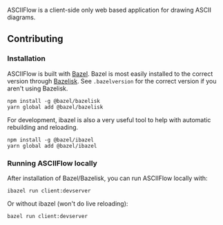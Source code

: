 ASCIIFlow is a client-side only web based application for drawing ASCII diagrams.

## Contributing
### Installation

ASCIIFlow is built with [Bazel](https://docs.bazel.build/versions/4.0.0/getting-started.html).
Bazel is most easily installed to the correct version through [Bazelisk](https://github.com/bazelbuild/bazelisk). See `.bazelversion` for the correct version if you aren't using Bazelisk.

```
npm install -g @bazel/bazelisk
yarn global add @bazel/bazelisk
```

For development, ibazel is also a very useful tool to help with automatic rebuilding and reloading.

```
npm install -g @bazel/ibazel
yarn global add @bazel/ibazel
```


### Running ASCIIFlow locally

After installation of Bazel/Bazelisk, you can run ASCIIFlow locally with:

```
ibazel run client:devserver
```

Or without ibazel (won't do live reloading):

```
bazel run client:devserver
```
